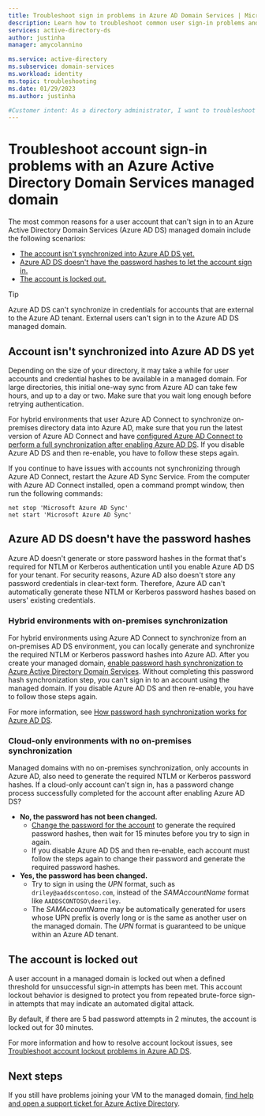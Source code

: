```yaml
---
title: Troubleshoot sign in problems in Azure AD Domain Services | Microsoft Docs
description: Learn how to troubleshoot common user sign-in problems and errors in Azure Active Directory Domain Services.
services: active-directory-ds
author: justinha
manager: amycolannino

ms.service: active-directory
ms.subservice: domain-services
ms.workload: identity
ms.topic: troubleshooting
ms.date: 01/29/2023
ms.author: justinha

#Customer intent: As a directory administrator, I want to troubleshoot user account sign in problems in an Azure Active Directory Domain Services managed domain.
---
```


# Troubleshoot account sign-in problems with an Azure Active Directory Domain Services managed domain

The most common reasons for a user account that can't sign in to an Azure Active Directory Domain Services (Azure AD DS) managed domain include the following scenarios:

* [The account isn't synchronized into Azure AD DS yet.](#account-isnt-synchronized-into-azure-ad-ds-yet)
* [Azure AD DS doesn't have the password hashes to let the account sign in.](#azure-ad-ds-doesnt-have-the-password-hashes)
* [The account is locked out.](#the-account-is-locked-out)

> [!TIP]
> Azure AD DS can't synchronize in credentials for accounts that are external to the Azure AD tenant. External users can't sign in to the Azure AD DS managed domain.

## Account isn't synchronized into Azure AD DS yet

Depending on the size of your directory, it may take a while for user accounts and credential hashes to be available in a managed domain. For large directories, this initial one-way sync from Azure AD can take few hours, and up to a day or two. Make sure that you wait long enough before retrying authentication.

For hybrid environments that user Azure AD Connect to synchronize on-premises directory data into Azure AD, make sure that you run the latest version of Azure AD Connect and have [configured Azure AD Connect to perform a full synchronization after enabling Azure AD DS][azure-ad-connect-phs]. If you disable Azure AD DS and then re-enable, you have to follow these steps again.

If you continue to have issues with accounts not synchronizing through Azure AD Connect, restart the Azure AD Sync Service. From the computer with Azure AD Connect installed, open a command prompt window, then run the following commands:

```console
net stop 'Microsoft Azure AD Sync'
net start 'Microsoft Azure AD Sync'
```

## Azure AD DS doesn't have the password hashes

Azure AD doesn't generate or store password hashes in the format that's required for NTLM or Kerberos authentication until you enable Azure AD DS for your tenant. For security reasons, Azure AD also doesn't store any password credentials in clear-text form. Therefore, Azure AD can't automatically generate these NTLM or Kerberos password hashes based on users' existing credentials.

### Hybrid environments with on-premises synchronization

For hybrid environments using Azure AD Connect to synchronize from an on-premises AD DS environment, you can locally generate and synchronize the required NTLM or Kerberos password hashes into Azure AD. After you create your managed domain, [enable password hash synchronization to Azure Active Directory Domain Services][azure-ad-connect-phs]. Without completing this password hash synchronization step, you can't sign in to an account using the managed domain. If you disable Azure AD DS and then re-enable, you have to follow those steps again.

For more information, see [How password hash synchronization works for Azure AD DS][phs-process].

### Cloud-only environments with no on-premises synchronization

Managed domains with no on-premises synchronization, only accounts in Azure AD, also need to generate the required NTLM or Kerberos password hashes. If a cloud-only account can't sign in, has a password change process successfully completed for the account after enabling Azure AD DS?

* **No, the password has not been changed.**
    * [Change the password for the account][enable-user-accounts] to generate the required password hashes, then wait for 15 minutes before you try to sign in again.
    * If you disable Azure AD DS and then re-enable, each account must follow the steps again to change their password and generate the required password hashes.
* **Yes, the password has been changed.**
    * Try to sign in using the *UPN* format, such as `driley@aaddscontoso.com`, instead of the *SAMAccountName* format like `AADDSCONTOSO\deeriley`.
    * The *SAMAccountName* may be automatically generated for users whose UPN prefix is overly long or is the same as another user on the managed domain. The *UPN* format is guaranteed to be unique within an Azure AD tenant.

## The account is locked out

A user account in a managed domain is locked out when a defined threshold for unsuccessful sign-in attempts has been met. This account lockout behavior is designed to protect you from repeated brute-force sign-in attempts that may indicate an automated digital attack.

By default, if there are 5 bad password attempts in 2 minutes, the account is locked out for 30 minutes.

For more information and how to resolve account lockout issues, see [Troubleshoot account lockout problems in Azure AD DS][troubleshoot-account-lockout].

## Next steps

If you still have problems joining your VM to the managed domain, [find help and open a support ticket for Azure Active Directory][azure-ad-support].

<!-- INTERNAL LINKS -->
[troubleshoot-account-lockout]: troubleshoot-account-lockout.md
[azure-ad-connect-phs]: ./tutorial-configure-password-hash-sync.md
[enable-user-accounts]:  tutorial-create-instance.md#enable-user-accounts-for-azure-ad-ds
[phs-process]: ../active-directory/hybrid/how-to-connect-password-hash-synchronization.md#password-hash-sync-process-for-azure-ad-domain-services
[azure-ad-support]: ../active-directory/fundamentals/active-directory-troubleshooting-support-howto.md